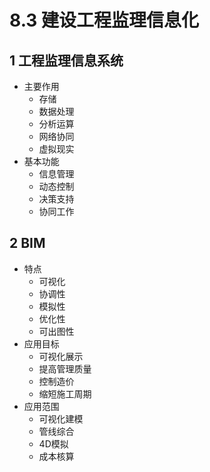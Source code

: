 # 8.3 建设工程监理信息化

## 1 工程监理信息系统

* 主要作用
  * 存储
  * 数据处理
  * 分析运算
  * 网络协同
  * 虚拟现实
* 基本功能
  * 信息管理
  * 动态控制
  * 决策支持
  * 协同工作

## 2 BIM

* 特点
  * 可视化
  * 协调性
  * 模拟性
  * 优化性
  * 可出图性
* 应用目标
  * 可视化展示
  * 提高管理质量
  * 控制造价
  * 缩短施工周期
* 应用范围
  * 可视化建模
  * 管线综合
  * 4D模拟
  * 成本核算
